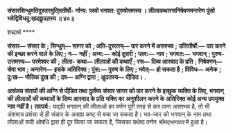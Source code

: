 **संसारसिन्धुमतिदुस्तरमुति्ततीर्षो-** **र्नान्य: प्लवो भगवत: पुरुषोत्तमस्य ।** **लीलाकथारसनिषेवणमन्तरेण** **पुंसो भवेद्विविधदु:खदवाॢदतस्य ॥ ४०॥** 

शब्दार्थ **** 

**संसार—** **संसार के** **; सिन्धुम्—** **सागर को** **; अति-दुस्तरम्—** **पार करने में असश्भव** **; उत्तितीर्षो:—** **पार करने की इच्छा करने** **वाले के लिए** **; न—** **नहीं** **; अन्य:—** **कोई दूसरी** **; प्लव:—** **नाव** **; भगवत:—** **भगवान्** **; पुरुष-उत्तमस्य—** **परमेश्वर की** **; लीला-** **कथा—** **लीलाओं की कथाएँ** **; रस—** **दिव्य आस्वाद के प्रति** **; निषेवणम्—** **सेवा भाव** **; अन्तरेण—** **इसके अतिरिक्त** **; पुंस:—** **पुरुष के लिए** **; भवेत्—** **हो सकता है** **; विविध—** **अनेक** **; दु:ख—** **भौतिक दुख की** **; दव—** **अग्नि द्वारा** **; अॢदतस्य—** **पीडि़त।** **.** 

**असंलय संतापों की अग्नि से पीडि़त तथा दुर्लंघ्य संसार सागर को पार करने के इच्छुक** **व्यक्ति के लिए, भगवान् की लीलाओं की कथाओं के दिव्य आस्वाद के प्रति भक्ति का** **अनुशीलन करने के अतिरिक्त कोई अन्य उपयुक्त नाव नहीं है।** **तात्पर्य :** यद्यपि भगवान् की लीलाओं का वर्णन पूरी तरह से कर पाना असश्भव है, तो भी अंशमात्र प्रशंसा से ही संसार के असह्य कष्ट से बचा जा सकता है। भव-ज्वर को भगवान् के नाम तथा लीलाओं रूपी ओषधि द्वारा ही दूर किया जा सकता है, जिसका यथेष्ठ वर्णन *श्रीमद्भागवत* में हुआ है।  